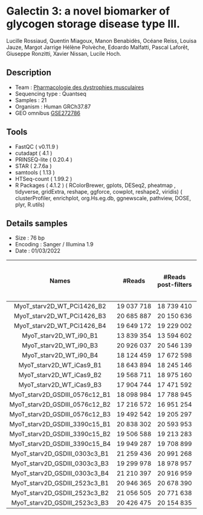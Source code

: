 # Galectin 3: a novel biomarker of glycogen storage disease type III. 

Lucille Rossiaud, Quentin Miagoux, Manon Benabidès, Océane Reiss, Louisa Jauze, Margot Jarrige Hélène Polvèche, Edoardo Malfatti, Pascal Laforêt, Giuseppe Ronzitti, Xavier Nissan, Lucile Hoch. 

## Description

- Team : [Pharmacologie des dystrophies musculaires](https://istem.eu/pharmacologie-des-dystrophies-musculaires/) 
- Sequencing type : Quantseq
- Samples : 21
- Organism : Human GRCh37.87
- GEO omnibus [GSE272786](https://www.ncbi.nlm.nih.gov/geo/query/acc.cgi?&acc=GSE272786)  

## Tools 

- FastQC ( v0.11.9 ) 
- cutadapt ( 4.1 ) 
- PRINSEQ-lite ( 0.20.4 ) 
- STAR ( 2.7.6a ) 
- samtools ( 1.13 )  
- HTSeq-count ( 1.99.2 ) 
- R Packages ( 4.1.2 ) 
( RColorBrewer, gplots, DESeq2, pheatmap , tidyverse, gridExtra, reshape, ggforce, cowplot, reshape2, viridis)
( clusterProfiler, enrichplot, org.Hs.eg.db, ggnewscale, pathview, DOSE, plyr, R.utils)

## Details samples 

- Size : 76 bp  
- Encoding : Sanger / Illumina 1.9 
- Date : 01/03/2022 

| Names | #Reads  | #Reads post-filters | STAR : % mapped reads  | # mapped reads | # Filtered mapped reads | STAR : % Filtered mapped reads |
| :----: | :--------:  | :--------: | :----:  | :--------: | :--------: | :----: |
|MyoT_starv2D_WT_PCi1426_B2 | 19 037 718 | 18 739 410 | 97,74 | 18 606 686 | 11 960 119 | 62,82 | 
|MyoT_starv2D_WT_PCi1426_B3 | 20 685 887 | 20 150 636 | 96,49 | 19 958 820 | 10 303 221 | 49,81 | 
|MyoT_starv2D_WT_PCi1426_B4 | 19 649 172 | 19 229 002 | 96,99 | 19 057 821 | 9 758 237 | 49,66 | 
|MyoT_starv2D_WT_i90_B1 | 13 839 354 | 13 594 602 | 97,57 | 13 503 131 | 7 570 791 | 54,70 | 
|MyoT_starv2D_WT_i90_B3 | 20 926 037 | 20 546 139 | 96,84 | 20 264 054 | 10 460 614 | 49,99 | 
|MyoT_starv2D_WT_i90_B4 | 18 124 459 | 17 672 598 | 96,68 | 17 523 180 | 8 049 908 | 44,41 | 
|MyoT_starv2D_WT_iCas9_B1 | 18 643 894 | 18 245 146 | 96,89 | 18 064 432 | 9 971 946 | 53,49 | 
|MyoT_starv2D_WT_iCas9_B2 | 19 568 711 | 18 975 160 | 95,47 | 18 682 222 | 10 373 533 | 53,01 | 
|MyoT_starv2D_WT_iCas9_B3 | 17 904 744 | 17 471 592 | 96,35 | 17 250 421 | 10 662 038 | 59,55 | 
|MyoT_starv2D_GSDIII_0576c12_B1 | 18 098 984 | 17 788 945 | 97,46 | 17 639 370 | 10 445 084 | 57,71 | 
|MyoT_starv2D_GSDIII_0576c12_B2 | 17 216 572 | 16 951 254 | 97,52 | 16 789 342 | 10 137 569 | 58,88 | 
|MyoT_starv2D_GSDIII_0576c12_B3 | 19 492 542 | 19 205 297 | 97,45 | 18 995 864 | 11 358 042 | 58,27 | 
|MyoT_starv2D_GSDIII_3390c15_B1 | 20 838 302 | 20 593 953 | 98,13 | 20 449 068 | 13 509 946 | 64,83 | 
|MyoT_starv2D_GSDIII_3390c15_B2 | 19 506 588 | 19 213 283 | 97,70 | 19 057 839 | 12 165 331 | 62,37 | 
|MyoT_starv2D_GSDIII_3390c15_B4 | 19 949 287 | 19 708 899 | 98,15 | 19 580 354 | 12 002 370 | 60,16 | 
|MyoT_starv2D_GSDIII_0303c3_B1 | 21 259 436 | 20 991 268 | 97,97 | 20 827 905 | 12 039 543 | 56,63 | 
|MyoT_starv2D_GSDIII_0303c3_B3 | 19 299 978 | 18 978 957 | 97,56 | 18 829 832 | 9 796 632 | 50,76 | 
|MyoT_starv2D_GSDIII_0303c3_B4 | 21 210 397 | 20 916 959 | 97,91 | 20 768 008 | 11 399 817 | 53,75 | 
|MyoT_starv2D_GSDIII_2523c3_B1 | 20 946 365 | 20 678 390 | 98,06 | 20 541 022 | 11 100 370 | 52,99 | 
|MyoT_starv2D_GSDIII_2523c3_B2 | 21 056 505 | 20 771 638 | 97,74 | 20 580 864 | 11 293 400 | 53,63 | 
|MyoT_starv2D_GSDIII_2523c3_B3 | 20 426 475 | 20 154 835 | 97,79 | 19 974 088 | 11 749 369 | 57,52 | 

